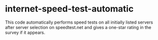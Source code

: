 # internet-speed-test-automatic
This code automatically performs speed tests on all initially listed servers after server selection on speedtest.net and gives a one-star rating in the survey if it appears.
